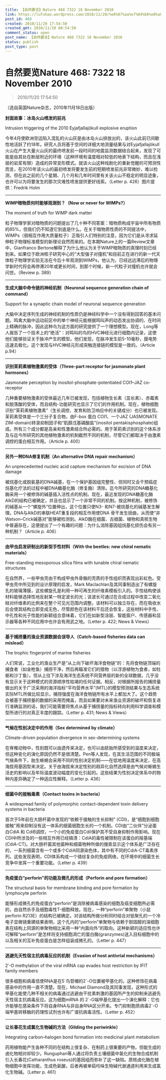 ```yaml
---
title: 【自然要览】Nature 468 7322 18 November 2010
link: https://lufuhao.wordpress.com/2010/11/20/%e8%87%aa%e7%84%b6%e8%a6%81%e8%a7%88nature-468-7322-18-november-2010/
post_id: 403
created: 2010/11/20 17:54:50
created_gmt: 2010/11/20 08:54:50
comment_status: open
post_name: 【自然要览】Nature 468 7322 18 November 2010
status: publish
post_type: post
---
```


# 自然要览Nature 468: 7322 18 November 2010

> 2010/11/20 17:54:50

 

（选自英国Nature杂志，2010年11月18日出版）

**封面故事：冰岛火山喷发的前兆**

Intrusion triggering of the 2010 Eyjafjallajökull explosive eruption

今年4月使欧洲空运陷入混乱的火山灰是由冰岛火山排放出的，该火山此前已间歇性地活跃了约18年。研究人员将基于空间的详细大地测量结果与对Eyjafjallajökull火山在产生大量火山灰的最终喷发前一段时间的地震监测数据结合起来，发现了可能是由其处在断层附近的环境（这种环境有温度相对较低的地表下结构，而且在浅层的岩浆有限）造成的异常变形模式。就该火山这种戏剧化的重新觉醒的可预测性而言，在2010年该火山的最初喷发将要发生前的短期喷发前兆非常微妙，难以检测，但在此之前的几个星期、几个月和几年时间里有关该火山不稳定的明显迹象，也许可以为将要发生的那次灾难性喷发提供更好线索。（Letter p. 426）图片提供：Fredrik Holm

***

**WIMP暗物质何时能够观测到？（Now or never for WIMPs?）**

The moment of truth for WIMP dark matter

粒子物理学家对暗物质的问题提出了几十种不同答案：暗物质构成宇宙中所有物质的85%，但我们仍不知道它到底是什么。在关于暗物质性质的不同提法中，WIMPs（弱相互作用大质量粒子）正吸引人们特别的注意，因为它们是从寻求延伸粒子物理标准模型的新理论自然而来的。在本期Nature上的一篇Review文章中，Gianfranco Bertone解释了为什么他认为关于WIMP暗物质的真理时刻已经到来。如果位于欧洲核子研究中心的“大型强子对撞机”和目前正在进行的新一代天体粒子物理学实验无法在今后十年观测到WIMPs，他认为，已经远远滞后的物理学新时代将会再停滞20年或更长时间，到那个时候，新一代粒子对撞机也许就会问世。（Review p. 389）

***

**生成大脑中命令链的神经机制（Neuronal sequence generation chain of command）**

Support for a synaptic chain model of neuronal sequence generation

大脑中决定序列生成的神经机制的性质仍是神经科学中一个没有得到回答的基本问题。鸣禽大脑中运动前区中的单个神经元能根据鸣叫声的动态发出协调的、在时间上精确的脉冲，因此这种鸟为这方面的研究提供了一个理想模型。现在，Long等人报告了一个技术上的“绝活”：对鸣叫的鸟的HVC神经元进行细胞内记录，这使他们能够验证关于脉冲产生的模型。他们发现，在脉冲发生前5-10毫秒，膜电势迅速去极化。这个发现与HVC神经元形成突触连接链的模型是一致的。（Article p.94）

***

**识别茉莉素植物激素的受体（Three-part receptor for jasmonate plant hormones）**

Jasmonate perception by inositol-phosphate-potentiated COI1–JAZ co-receptor

几种重要植物激素的受体最近几年已被发现，包括植物生长素（茁长素）、赤霉素和脱落酸的受体，而且结构-功能研究也显示了它们的作用机制。现在，植物细胞识别“茉莉素植物激素”（生长调控、发育和防卫响应中的关键成分）也已被发现。茉莉素受体是一个三分子复合物，由F-box 蛋白 COI1、一个JAZ (JASMONATE ZIM-domain)转录抑制因子和“肌醇戊基磷酸盐”(inositol pentakisphosphate)组成。所有三个成分都是高亲和性激素结合所必需的。用于茉莉素识别的这个体系涉及与迄今所研究的其他植物激素的机制截然不同的机制，尽管它们都取决于由激素调控的蛋白相互作用。（Article p. 400）

***

**另外一种DNA修复机制（An alternative DNA repair mechanism）**

An unprecedented nucleic acid capture mechanism for excision of DNA damage

被烷基化或脱氨基的DNA碱基，在一个保护基因组完整性、但同时又会干预癌症烷基化疗法的过程中被DNA糖基化酶（修复酶）清除。迄今所研究的DNA糖基化酶采用一个被修饰的碱基插入活性点的机制。现在，最近发现的DNA糖基化酶AlkD的结构已被确定，并且也显示了一个非常不同的机制。按这种机制，被修饰的碱基从一个“螺旋外”位置伸出，这个位置只使N3- 和N7-被烷基化的碱基发生解理。DNA与AlkD的串联HEAT重复段的相互作用使DNA 骨干发生扭曲，从而使“非Watson–Crick碱基对”能够被检测到。AlkD酶在细菌、古细菌、植物和真核生物中普遍存在，这便提出了一个有趣的问题：为什么消除基因组烷基化损伤会有另一种机制？（Article p. 406）

***

**由甲虫启发研制出的新型手性材料（With the beetles: new chiral nematic materials）**

Free-standing mesoporous silica films with tunable chiral nematic structures

在自然界，一些甲虫壳由于构成甲虫外骨骼的壳质的手性组织而表现出彩虹色。受甲虫壳中所见到的设计原理的启发，Mark Maclachlan及其同事制造出了有螺旋孔的玻璃薄膜，这些螺旋孔是利用一种可再生的纤维素模板引入的。手性结构使该材料能够选择性地反射某一特定波长的光；该波长可通过在合成过程中改变二氧化硅对纤维素的比例来在整个可见光范围内调整。该材料可以独立存在，而在吸收水后会使其结构立即变成无色，尽管颜色在该材料干后还会恢复。这些材料中手性、中孔性和光子性能的新颖组合意味着，它们在如新型涂层、智能窗户、传感器和显示器等各种不同应用中也许会有用武之地。（Letter p. 422; News & Views）

***

**基于捕捞量的渔业资源数据会误导人（Catch-based fisheries data can mislead）**

The trophic fingerprint of marine fisheries

人们常说，工业化的渔业生产是“从上向下破坏海洋食物链”的：先将食物链顶端的捕食者（如金枪鱼）捕捞干净，然后再瞄准它们的猎物（以浮游植物为食者，如牡蛎和沙丁鱼）。但从上往下涉及海洋生态系统不同营养层的新的全球数据，几乎没有显示关于这种模式的资源顺序性枯竭的任何证据。相反，对根据所报告的捕捞量做出的关于广泛采用的海洋指标“平均营养水平”(MTL)的模型预测结果与生态系统实际MTL所做比较显示，捕捞强度在海洋食物链所有水平上都加大了。这个趋势会被基于捕捞量的数据的采用而掩盖，而且如果要对未来渔业资源的破坏和恢复进行准确监测的话，我们可能需要将焦点从基于捕捞量的指标转向利用科学调查和模型所进行的对真正丰度的跟踪。（Letter p. 431; News & Views）

***

**气候在性别决定中的作用（Sex determined by climate）**

Climate-driven population divergence in sex-determining systems

在脊椎动物中，性别既可以由遗传来决定，也可以由胚胎所感受到的温度来决定，但这种变化的演化原因仍然不是很清楚。Pen等人发现，在其生活范围的不同极端气候条件下，胎生蜥蜴会采用不同的性别决定机制——在低地用温度来决定，在高海拔用基因型来决定。关于由海拔来决定性别的趋异化自然选择是由气候对蜥蜴生活史的影响以及年际温度波动幅度的变化引起的。这些结果为性别决定体系中的物种内差异确定了一种适应性解释。（Letter p. 436）

***

**细菌中的接触毒素（Contact toxins in bacteria）**

A widespread family of polymorphic contact-dependent toxin delivery systems in bacteria

首次于5年前在大肠杆菌中发现的“依赖于接触的生长抑制” (CDI)，是“细胞到细胞接触”用来抑制没有这一体系的细菌细胞生长的一个机制。CDI由“二伙伴”分泌蛋白CdiA 和 CdiB调控，一个小的免疫蛋白CdiI保护其不受自身抑制作用影响。现在CDI中所涉及的一些相互作用已经搞清：CdiA的毒性被限制在该蛋白的羧基端(CdiA-CT)。对大肠杆菌其他菌种和细菌物种所做的搜索显示这个体系是广泛存在的，一系列细菌含有一个或多个CdiA同源染色体，其中有不同的CdiA-CT毒素序列。这些发现表明，CDI体系构成一个错综复杂的免疫网络，在环境中的细菌生长竞争中发挥一个重要功能。（Letter p. 439）

***

**免疫蛋白“perforin”的功能及微孔的形成（Perforin and pore formation）**

The structural basis for membrane binding and pore formation by lymphocyte perforin

能够形成微孔的免疫蛋白“perforin”是消除被病毒感染的细胞及癌变细胞所必需的，由自然杀手及细胞毒性T-细胞释放。现在，一种“perforin”单聚物（小鼠perforin R213E）的结构已被确定。对该结构所做分析同时结合对低聚孔的一个冷电子显微镜重建结果表明，这个孔内的“perforin”单聚物与依赖于胆固醇的溶细胞素在结构上同源的单聚物相比采用一种“内面向外”的取向。这种新颖的适应性也许可解释“perforin”是怎样将支持细胞凋亡的蛋白酶(granzymes)送入目标细胞中的以及相关的互补免疫蛋白是怎样组装成微孔的。（Letter p. 447）

***

**逃避先天性宿主抗病毒反应的机制（Evasion of host antivrial mechanisms）**

2′-O methylation of the viral mRNA cap evades host restriction by IFIT family members

很多细胞和病毒信使RNA是在5´鸟苷帽的2´-O位置被甲基化的。这种修饰在病毒感染中的作用一直不清楚。现在，Michael Diamond及其同事发现，这种形式的甲基化能使几种不相关的病毒通过逃避由干扰素刺激的基因所产生的抑制来逃避先天性宿主抗病毒反应。这为细胞mRNA 的 2´-O端甲基化提出一个演化解释：它也许能够在感染条件下将自身RNA与非自身RNA区分开来。专门抑制胞质病毒2´-O端甲基转移酶的药理性试剂也许有广谱抗病毒活性。（Letter p. 452）

***

**让长春花生成氯化生物碱的方法（Gilding the periwinkle）**

Integrating carbon–halogen bond formation into medicinal plant metabolism

药用植物能产生各种不同的在结构上很复杂、在制药上很重要的产物，但能生成的卤化物相对却较少。Runguphan等人通过将负责土壤细菌中氯化的生物合成机制引入长春花(Catharanthus roseus)的基因组而弥补了这一缺陷。原核卤化酶在植物细胞中发挥功能，生成色氨酸，后者再被单萜吲哚生物碱代谢通道利用来生成氯化生物碱。（Letter p. 461）
